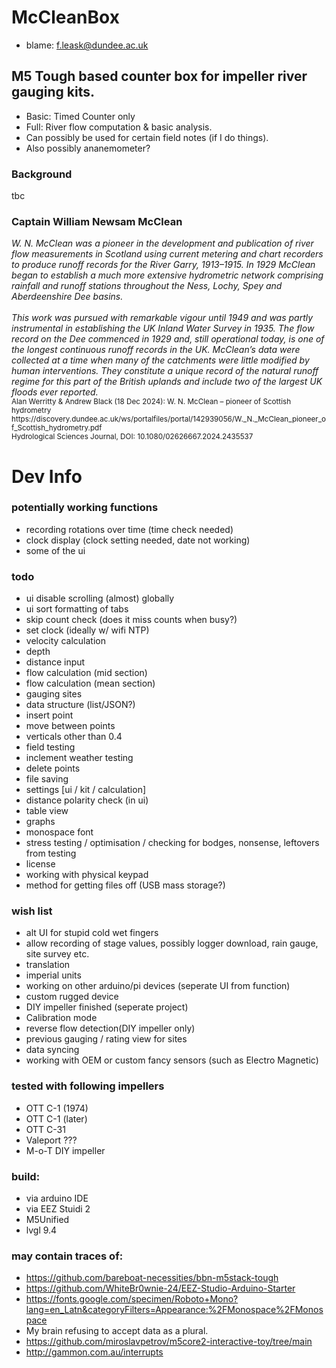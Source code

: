 # McCleanBox
- blame: f.leask@dundee.ac.uk

## M5 Tough based counter box for impeller river gauging kits. 
- Basic: Timed Counter only
- Full: River flow computation & basic analysis.
- Can possibly be used for certain field notes (if I do things).
- Also possibly ananemometer?

### Background

tbc

### Captain William Newsam McClean

<i>
W. N. McClean was a pioneer in the development and publication of river flow measurements in Scotland using current metering and chart recorders to produce runoff records for the River Garry, 1913–1915. In 1929 McClean began to establish a much more extensive hydrometric network comprising rainfall and
runoff stations throughout the Ness, Lochy, Spey and Aberdeenshire Dee basins. 
<br>
<br>
This work was pursued with remarkable vigour until 1949 and was partly instrumental in establishing the UK Inland Water Survey in 1935. The flow record on the Dee commenced in 1929 and, still operational today, is one of the longest continuous runoff records in the UK. McClean’s data were collected at a time when many of the catchments were little modified by human interventions. They constitute a unique record of the natural runoff regime for this part of the British uplands and include two of the largest UK floods ever reported.
</i>
<br>
<sub>
Alan Werritty & Andrew Black (18 Dec 2024): W. N. McClean – pioneer of Scottish hydrometry <br>
https://discovery.dundee.ac.uk/ws/portalfiles/portal/142939056/W._N._McClean_pioneer_of_Scottish_hydrometry.pdf<br>
Hydrological Sciences Journal, DOI: 10.1080/02626667.2024.2435537
</sub>

# Dev Info


### potentially working functions
- recording rotations over time (time check needed)
- clock display (clock setting needed, date not working)
- some of the ui

### todo
- ui disable scrolling (almost) globally
- ui sort formatting of tabs
- skip count check (does it miss counts when busy?)
- set clock (ideally w/ wifi NTP)
- velocity calculation
- depth  
- distance input 
- flow calculation (mid section)
- flow calculation (mean section)
- gauging sites 
- data structure (list/JSON?)
- insert point 
- move between points 
- verticals other than 0.4
- field testing 
- inclement weather testing
- delete points
- file saving
- settings [ui / kit / calculation]
- distance polarity check (in ui)
- table view
- graphs
- monospace font
- stress testing / optimisation / checking for bodges, nonsense, leftovers from testing
- license
- working with physical keypad
- method for getting files off (USB mass storage?)

### wish list
- alt UI for stupid cold wet fingers
- allow recording of stage values, possibly logger download, rain gauge, site survey etc. 
- translation
- imperial units
- working on other arduino/pi devices (seperate UI from function)
- custom rugged device
- DIY impeller finished (seperate project)
- Calibration mode
- reverse flow detection(DIY impeller only)
- previous gauging / rating view for sites 
- data syncing 
- working with OEM or custom fancy sensors (such as Electro Magnetic)


### tested with following impellers
- OTT C-1 (1974)
- OTT C-1 (later)
- OTT C-31 
- Valeport ???
- M-o-T DIY impeller


### build:
- via arduino IDE
- via EEZ Stuidi 2
- M5Unified
- lvgl 9.4


### may contain traces of:
- https://github.com/bareboat-necessities/bbn-m5stack-tough
- https://github.com/WhiteBr0wnie-24/EEZ-Studio-Arduino-Starter
- https://fonts.google.com/specimen/Roboto+Mono?lang=en_Latn&categoryFilters=Appearance:%2FMonospace%2FMonospace
- My brain refusing to accept data as a plural. 
- https://github.com/miroslavpetrov/m5core2-interactive-toy/tree/main
- http://gammon.com.au/interrupts



